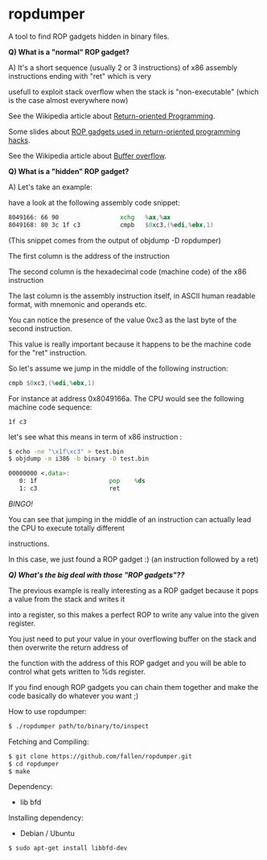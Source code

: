 ropdumper
=========


A tool to find ROP gadgets hidden in binary files.


**Q) What is a "normal" ROP gadget?**


A) It's a short sequence (usually 2 or 3 instructions) of x86 assembly instructions ending with "ret" which is very

usefull to exploit stack overflow when the stack is "non-executable" (which is the case almost everywhere now)

See the Wikipedia article about <a href="http://en.wikipedia.org/wiki/Return-oriented_programming">Return-oriented Programming</a>.

Some slides about <a href="http://fr.slideshare.net/null0x00/return-oriented-programming-rop-based-exploits-part-i#btnNext">ROP gadgets used in return-oriented programming hacks</a>.

See the Wikipedia article about <a href="http://en.wikipedia.org/wiki/Buffer_overflow">Buffer overflow</a>.

**Q) What is a "hidden" ROP gadget?**


A) Let's take an example: 


have a look at the following assembly code snippet:

```asm
8049166: 66 90                 xchg   %ax,%ax
8049168: 80 3c 1f c3           cmpb   $0xc3,(%edi,%ebx,1)
```

(This snippet comes from the output of objdump -D ropdumper)

The first column is the address of the instruction

The second column is the hexadecimal code (machine code) of the x86 instruction

The last column is the assembly instruction itself, in ASCII human readable format, with mnemonic and operands etc.



You can notice the presence of the value 0xc3 as the last byte of the second instruction.

This value is really important because it happens to be the machine code for the "ret" instruction.

So let's assume we jump in the middle of the following instruction: 

```asm
cmpb $0xc3,(%edi,%ebx,1)
```

For instance at address 0x8049166a. The CPU would see the following machine code sequence: 

```
1f c3
```

let's see what this means in term of x86 instruction : 

```bash
$ echo -ne "\x1f\xc3" > test.bin
$ objdump -m i386 -b binary -D test.bin
```

```asm
00000000 <.data>:
   0: 1f                    pop    %ds
   1: c3                    ret 
```

*BINGO!*


You can see that jumping in the middle of an instruction can actually lead the CPU to execute totally different

instructions.

In this case, we just found a ROP gadget :) (an instruction followed by a ret)


***Q) What's the big deal with those "ROP gadgets"??***


The previous example is really interesting as a ROP gadget because it pops a value from the stack and writes it

into a register, so this makes a perfect ROP to write any value into the given register.

You just need to put your value in your overflowing buffer on the stack and then overwrite the return address of

the function with the address of this ROP gadget and you will be able to control what gets written to %ds register.


If you find enough ROP gadgets you can chain them together and make the code basically do whatever you want ;)


How to use ropdumper: 

```bash
$ ./ropdumper path/to/binary/to/inspect
```

Fetching and Compiling: 

```bash
$ git clone https://github.com/fallen/ropdumper.git
$ cd ropdumper
$ make
```

Dependency: 


- lib bfd


Installing dependency:


+ Debian / Ubuntu

```bash
$ sudo apt-get install libbfd-dev
```
